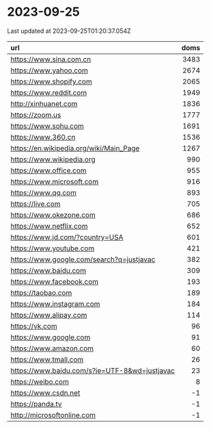 # 2023-09-25

<!-- BEGIN -->
Last updated at 2023-09-25T01:20:37.054Z

url | doms
:- | -:
https://www.sina.com.cn | 3483
https://www.yahoo.com | 2674
https://www.shopify.com | 2065
https://www.reddit.com | 1949
http://xinhuanet.com | 1836
https://zoom.us | 1777
https://www.sohu.com | 1691
https://www.360.cn | 1536
https://en.wikipedia.org/wiki/Main_Page | 1267
https://www.wikipedia.org | 990
https://www.office.com | 955
https://www.microsoft.com | 916
https://www.qq.com | 893
https://live.com | 705
https://www.okezone.com | 686
https://www.netflix.com | 652
https://www.jd.com/?country=USA | 601
https://www.youtube.com | 421
https://www.google.com/search?q=justjavac | 382
https://www.baidu.com | 309
https://www.facebook.com | 193
https://taobao.com | 189
https://www.instagram.com | 184
https://www.alipay.com | 114
https://vk.com | 96
https://www.google.com | 91
https://www.amazon.com | 60
https://www.tmall.com | 26
https://www.baidu.com/s?ie=UTF-8&wd=justjavac | 23
https://weibo.com | 8
https://www.csdn.net | -1
https://panda.tv | -1
http://microsoftonline.com | -1
<!-- END -->
